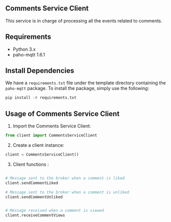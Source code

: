 ## Comments Service Client
This service is in charge of processing all the events related to comments.

## Requirements

- Python 3.x
- paho-mqtt 1.6.1
## Install Dependencies

We have a `requirements.txt` file under the template directory containing the `paho-mqtt` package. To install the package, simply use the following:
```python
pip install -r requirements.txt
```
## Usage of Comments Service Client

1. Import the Comments Service Client:

```python
from client import CommentsServiceClient
```
2. Create a client instance:

```python
client = CommentsServiceClient()
```
3. Client functions :

```python

# Message sent to the broker when a comment is liked
client.sendCommentLiked

# Message sent to the broker when a comment is unliked
client.sendCommentUnliked

```
```python

# Message received when a comment is viewed
client.receiveCommentViews

```
